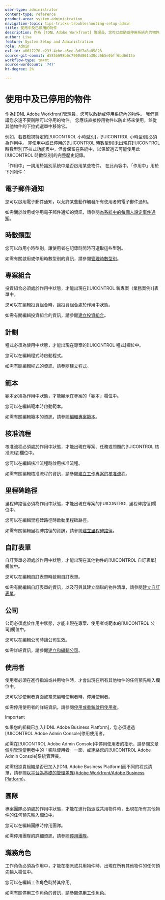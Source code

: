 ```yaml
---
user-type: administrator
content-type: reference
product-area: system-administration
navigation-topic: tips-tricks-troubleshooting-setup-admin
title: 使用中及已停用的物件
description: 作為 [!DNL Adobe Workfront] 管理員，您可以啟動或停用系統內的物件。 我們建議您永遠不要刪除可以停用的物件。 您應該直接停用物件以防止將來使用，並從其他物件的下拉式選單中移除它。
author: Lisa
feature: System Setup and Administration
role: Admin
exl-id: a0617270-e233-4ebe-a5ee-8df7a8a85823
source-git-commit: d585b698b6c7900d861a30dc6b5e0bff6bd6d13a
workflow-type: tm+mt
source-wordcount: '747'
ht-degree: 2%

---
```


# 使用中及已停用的物件

作為[!DNL Adobe Workfront]管理員，您可以啟動或停用系統內的物件。 我們建議您永遠不要刪除可以停用的物件。 您應該直接停用物件以防止將來使用，並從其他物件的下拉式選單中移除它。

例如，若要檢視特定的[!UICONTROL 小時型別]，[!UICONTROL 小時型別]必須為作用中。 非使用中或已停用的[!UICONTROL 時數型別]未出現在[!UICONTROL 時數型別]下拉式功能表中，但會保留在系統中，以保留過去可能使用此[!UICONTROL 時數型別]的完整歷史記錄。

「作用中」一詞用於識別系統中是否啟用某些物件。 在此內容中，「作用中」用於下列物件：

## 電子郵件通知

您可以啟用電子郵件通知，以允許某些動作觸發所有使用者的電子郵件通知。

如需關於啟用或停用電子郵件通知的資訊，請參閱[為系統中的每個人設定事件通知](../../administration-and-setup/manage-workfront/emails/configure-event-notifications-for-everyone-in-the-system.md)。

## 時數類型

您可以啟用小時型別，讓使用者在記錄時間時可選取這些型別。

如需有關啟用或停用時數型別的資訊，請參閱[管理時數型別](../../administration-and-setup/set-up-workfront/configure-timesheets-schedules/hour-types.md)。

## 專案組合

投資組合必須處於作用中狀態，才能出現在[!UICONTROL 新專案（業務案例）]表單中。

您可以在編輯投資組合時，讓投資組合處於作用中狀態。

如需有關編輯投資組合的資訊，請參閱[建立投資組合](../../manage-work/portfolios/create-and-manage-portfolios/create-portfolios.md)。

## 計劃

程式必須為使用中狀態，才能出現在專案的[!UICONTROL 程式]欄位中。

您可以在編輯程式時啟動程式。

如需有關編輯程式的資訊，請參閱[建立程式](../../manage-work/portfolios/create-and-manage-programs/create-program.md)。

## 範本

範本必須為作用中狀態，才能顯示在專案的「範本」欄位中。

您可以在編輯範本時啟動範本。

如需有關編輯範本的資訊，請參閱[編輯專案範本](../../manage-work/projects/create-and-manage-templates/edit-templates.md)。

## 核准流程

核准流程必須處於作用中狀態，才能出現在專案、任務或問題的[!UICONTROL 核准流程]欄位中。

您可以在編輯核准流程時啟用核准流程。

如需有關編輯核准流程的資訊，請參閱[建立工作專案的核准流程](../../administration-and-setup/customize-workfront/configure-approval-milestone-processes/create-approval-processes.md)。

## 里程碑路徑

里程碑路徑必須為作用中狀態，才能出現在專案的[!UICONTROL 里程碑路徑]欄位中。

您可以在編輯里程碑路徑時啟動里程碑路徑。

如需有關編輯里程碑路徑的資訊，請參閱[建立里程碑路徑](../../administration-and-setup/customize-workfront/configure-approval-milestone-processes/create-milestone-path.md)。

## 自訂表單

自訂表單必須處於作用中狀態，才能出現在其他物件的[!UICONTROL 自訂表單]欄位中。

您可以在編輯自訂表單時啟用自訂表單。

如需有關編輯自訂表單的資訊，以及可與其建立關聯的物件清單，請參閱[建立自訂表單](/help/quicksilver/administration-and-setup/customize-workfront/create-manage-custom-forms/form-designer/design-a-form/design-a-form.md)。

## 公司

公司必須處於作用中狀態，才能出現在專案、使用者或範本的[!UICONTROL 公司]欄位中。

您可以在編輯公司時讓公司生效。

如需詳細資訊，請參閱[建立和編輯公司](../../administration-and-setup/set-up-workfront/organizational-setup/create-and-edit-companies.md)。

## 使用者

使用者必須在進行指派或共用物件時，才會出現在所有其他物件的任何預先輸入欄位中。

您可以從使用者頁面或當您編輯使用者時，停用使用者。

如需停用使用者的詳細資訊，請參閱[停用或重新啟用使用者](../../administration-and-setup/add-users/create-and-manage-users/deactivate-a-user.md)。

>[!IMPORTANT]
>
>如果您的組織已加入[!DNL Adobe Business Platform]，您必須透過[!UICONTROL Adobe Admin Console]停用使用者。
>
>如需在[!UICONTROL Adobe Admin Console]中停用使用者的指示，請參閱文章[個別管理使用者](https://helpx.adobe.com/tw/enterprise/using/manage-users-individually.html)中的「移除使用者」一節，或連絡您的[!UICONTROL Adobe Admin Console]系統管理員。
>
>如需根據貴組織是否已加入[!DNL Adobe Business Platform]而不同的程式清單，請參閱[以平台為基礎的管理差異(Adobe Workfront/Adobe Business Platform)](../../administration-and-setup/get-started-wf-administration/actions-in-admin-console.md)。

## 團隊

專案團隊必須處於作用中狀態，才能在進行指派或共用物件時，出現在所有其他物件的任何預先輸入欄位中。

您可以在編輯團隊時停用團隊。

如需停用團隊的詳細資訊，請參閱[停用團隊](../../people-teams-and-groups/create-and-manage-teams/deactivate-a-team.md)。

## 職務角色

工作角色必須為作用中，才能在指派或共用物件時，出現在所有其他物件的任何預先輸入欄位中。

您可以在編輯工作角色時將其停用。

如需有關停用工作角色的資訊，請參閱[停用工作角色](../../administration-and-setup/set-up-workfront/organizational-setup/deactivate-job-roles.md)。

